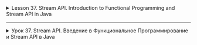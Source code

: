 <details>
<summary>Lesson 37. Stream API. Introduction to Functional Programming and Stream API in Java</summary>

# Functional Interface in Java

A functional interface in Java is an interface that contains exactly one abstract method. It can also contain one or
more default methods or static methods. Functional interfaces are the basis of lambda expressions in Java 8 and above.

## Defining The Functional Interface

The annotation `@FunctionalInterface` is used to define the functional interface. This annotation is optional, but it
helps the compiler to throw an error if the interface does not meet the definition of a functional interface.

```java 

@FunctionalInterface
public interface MyFunctionalInterface {
    void myAbstractMethod();
}
```

## Using The Functional Interface

Functional interfaces can be used to create functional interface objects using lambda expressions, method references, or
constructors.

### Lambda expressions

```java
MyFunctionalInterface myFunc = () -> System.out.println("Hello World!");
myFunc.

myAbstractMethod();  // Output: Hello World!
```

### References to methods

```java
public class Example {
    public static void sayHello() {
        System.out.println("Hello World!");
    }

    public static void main(String[] args) {
        MyFunctionalInterface myFunc = Example::sayHello;
        myFunc.myAbstractMethod();  // Output: Hello World!
    }
}
```

### References to constructors

```java
public class MyClass {
    public MyClass() {
        System.out.println("Constructor Called!");
    }

    public static void main(String[] args) {
        MyFunctionalInterface myFunc = MyClass::new;
        myFunc.myAbstractMethod();  // Output: Constructor Called!
    }
}
```

## Predefined Functional Interfaces in Java

Java offers a set of predefined functional interfaces, such as `Function`, `Consumer`, `Supplier`, `Predict`, etc.,
which simplifies working with functional programming.

### Example of using the Function interface

```java

import java.util.function.Function;

public class FunctionExample {
    public static void main(String[] args) {
        Function<String, Integer> function = String::length;
        int length = function.apply("Hello");
        System.out.println(length);  // Output: 5
    }
}
```

## Comparison Table and examples for Function, Consumer, Supplier and Predict in Java

| Interface | Description                                             | Method              | Example                                                                                                     |
|-----------|---------------------------------------------------------|---------------------|-------------------------------------------------------------------------------------------------------------|
| Function  | Takes one argument and returns the result.              | `R apply(T t)`      | #CODE `Function<String, Integer> func = String::length; int length = func.apply("Hello"); // Output: 5`     |
| Consumer  | Accepts a single argument and does not return a result. | `void accept(T t)`  | #CODE `Consumer<String> consumer = System.out::println; consumer.accept("Hello"); // Output: Hello`         |
| Supplier  | Accepts no arguments, but returns the result.           | `T get()`           | #CODE `Supplier<String> supplier = () -> "Hello"; String str = supplier.get(); // Output: Hello`            |
| Predicate | Takes one argument and returns boolean.                 | `boolean test(T t)` | #CODE `Predicate<String> predicate = String::isEmpty; boolean result = predicate.test(""); // Output: true` |

## Usage examples

### Function

The `Function` interface takes one argument and returns the result.

```java
import java.util.function.Function;

public class FunctionExample {
    public static void main(String[] args) {
        Function<String, Integer> function = String::length;
        int length = function.apply("Hello");
        System.out.println(length);  // Output: 5
    }
}
```

### Consumer

The `Consumer` interface accepts a single argument and does not return a result.

```java
import java.util.function.Consumer;

public class ConsumerExample {
    public static void main(String[] args) {
        Consumer<String> consumer = System.out::println;
        consumer.accept("Hello");  // Output: Hello
    }
}
```

### Supplier

The `Supplier` interface does not accept arguments, but returns a result.

```java
import java.util.function.Supplier;

public class SupplierExample {
    public static void main(String[] args) {
        Supplier<String> supplier = () -> "Hello";
        String str = supplier.get();
        System.out.println(str);  // Output: Hello
    }
}
```

### Predicate

The `Predict` interface takes one argument and returns boolean.

```java
import java.util.function.Predicate;

public class PredicateExample {
    public static void main(String[] args) {
        Predicate<String> predicate = String::isEmpty;
        boolean result = predicate.test("");
        System.out.println(result);  // Output: true
    }
}
```

# Stream API. Introduction to Functional Programming and Stream API in Java

Data processing is a standard task in development. Previously, it was necessary to use loops or recursive functions for
this. With the advent of the Java 8 Stream API, the data processing process has accelerated significantly. This language
tool allows you to describe how to process data, briefly and succinctly.

## What is the Java Stream API

It is a Java language tool that allows you to use a functional style when working with different data structures.

To begin with, the stream needs a source from which it will receive objects. Most often these are collections, but not
always. For example, you can take as a source a generator that has rules for creating objects.

The data in the stream is processed on intermediate operations. For example: we can filter the data, skip a few
elements, limit the selection, perform sorting. Then a terminal operation is performed. It absorbs the data and outputs
the result.

## Stream on the example of a simple task

For clarity, let's look at the example of using streams in comparison with the old solution of a similar problem.

The task is to find the sum of odd numbers in the collection.

```java
Integer odd = collection.stream().filter(p -> p % 2 != 0).reduce((c1, c2) -> c1 + c2).orElse(0);
```

Here we see a functional style. Without streams, the same task has to be solved through the use of the loop:

```java
Integer oldOdd = 0;
for(
Integer i:collection){
        if(i %2!=0){
oldOdd +=i;
}
        }
```

Yes, at first glance, the cycle looks more understandable. But this is a matter of experience interacting with streams.
Very quickly you get used to the fact that you can process data without using cycles.

## Advantages of Stream

Thanks to streams, you no longer need to write stereotypical code every time you have to do something with data: sort,
filter, transform. Developers think less about the standard implementation and spend more time on more complex things.

##### A few more advantages of streams:

- Support for weak connectivity. The less classes know about each other, the better.
- Parallelizing operations with collections has become easier. Where previously it would have been necessary to cycle,
  streams significantly reduce the amount of code.
- Methods

The `Stream API` does not modify the original collections, reducing the number of side effects.
Even complex data processing operations thanks to the `Stream API`
The `Stream API` looks concise and clear. In general, it becomes more convenient to write, and easier to read.

## How to create streams

#### The table below shows the main ways to create streams.

| Source                                  | Method                                 | Example                                                                                                                       |
|-----------------------------------------|----------------------------------------|-------------------------------------------------------------------------------------------------------------------------------|
| Collection                              | `collection.stream()`                  | ```java Collection<String> collection = Arrays.asList("f5", "b6", "z7"); Stream<String> collectionS = collection.stream();``` |
| Values                                  | `Stream.of(v1,... vN)`                 | ``java Stream<String> valuesS = Stream.of("f5", "b6", "z7");``                                                                |
| Primitives                              | `IntStream.of(1, ... N)`               | ```java IntStream intS = IntStream.of(9, 8, 7);```                                                                            |
|                                         | `DoubleStream.of(1.1, … N)`            | ```java DoubleStream doubleS = DoubleStream.of(2.4, 8.9);```                                                                  |
| Array                                   | `Arrays.stream(arr)`                   | ``java String[] arr = {"f5","b6","z7"}; Stream<String> arrS = Arrays.stream(arr);``                                           |
| File — each new line becomes an element | `Files.lines(file_path)`               | ``java Stream<String> fromFileS = Files.lines(Paths.get("doc.txt "))``                                                        |
| Stream.builder                          | `Stream.builder().add(...)....build()` | ```java Stream.builder().add("f5").add("b6").build();```                                                                      |

## Streaming Methods

There are two types of methods available in the Stream API — pipeline and terminal. In addition, there are a number of
special methods for working with numeric streams and several methods for checking parallelism /consistency. But this is
a formal separation.

There can be many pipeline methods in the stream. There is only one terminal method. After its execution, the stream
ends.

Nothing happens until you call the terminal method. That's because conveyor methods are lazy. This means that they are
processing data and waiting for a command to pass it to the terminal method. We recommend not to be lazy as pipeline
methods, but to be trained in order to have full knowledge to work with the Java Stream API.

### Conveyor

| Method     | Description                                                                                     | Usage                                                                                                                | Example |
|------------|-------------------------------------------------------------------------------------------------|----------------------------------------------------------------------------------------------------------------------|---------|
| `filter`   | Works as a filter, returning values that fit the specified condition                            | `collection.stream().filter("e22"::equals).count();`                                                                 |
| `sorted`   | Sorts the elements in natural order; can use `Comparator`                                       | `collection.stream().sorted().collect(Collectors.toList());`                                                         |
| `limit`    | Limits output by the specified amount                                                           | `collection.stream().limit(10).collect(Collectors.toList());`                                                        |
| `skip`     | Skips the specified number of elements                                                          | `collection.stream().skip(3).findFirst().orElse("4");`                                                               |
| `distinct` | Finds and removes repeated elements; returns elements without repetitions                       | `collection.stream().distinct().collect(Collectors.toList());`                                                       |
| `peek`     | Performs an action on each element of the elements, returns a stream with the original elements | `collection.stream().map(String::toLowerCase).peek((e) -> System.out.print("," + e)). collect(Collectors.toList());` |
| `map`      | Performs actions on each element; returns elements with function results                        | `Stream.of("3", "4", "5").map(Integer::parseInt).map(x -> x + 10).forEach(System.out::println);`                     |
| `MapPoint` | Works as `map`, only returns numeric `stream`                                                   | `collection.stream().mapToInt((s) -> Integer.parseInt(s)).toArray();`                                                |
| `flatMap`  | Works as a `map`, but converts one element to zero, one or many others                          | `collection.stream().flatMap((p) -> Arrays.asList(p.split(",")).stream()).toArray(String[]::new);`                   |

### Terminal

| Method           | Description                                                                        | Usage                                                                               | Example |
|------------------|------------------------------------------------------------------------------------|-------------------------------------------------------------------------------------|---------|
| `findFirst`      | Returns the element corresponding to the condition that stands first               | `collection.stream().findFirst().orElse("10");`                                     |
| `findAny`        | Returns any element matching the condition                                         | `collection.stream().findAny().orElse("10");`                                       |
| `collect`        | Collects the processing results in a collection and not only                       | `collection.stream().filter((s) -> s.contains("10")).collect(Collectors.toList());` |
| `count`          | Counts and outputs how many elements correspond to the condition                   | `collection.stream().filter("f5"::equals).count();`                                 |
| `anyMatch`       | Returns true when at least one element meets the conditions                        | `collection.stream().anyMatch("f5"::equals);`                                       |
| `noneMatch`      | Returns true when no element matches the conditions                                | `collection.stream().noneMatch("b6"::equals);`                                      |
| `allMatch`       | Returns true when all elements meet the conditions                                 | `collection.stream().allMatch((s) -> s.contains("8"));`                             |
| `min`            | Finds the smallest element using the passed comparator                             | `collection.stream().min(String::compareTo).get();`                                 |
| `max`            | Finds the largest element using the passed comparator                              | `collection.stream().max(String::compareTo).get();`                                 |
| `forEach`        | Applies the function to all elements, but cannot guarantee the order of execution  | `set.stream().forEach((p) -> p.append("_2"));`                                      |
| `forEachOrdered` | Applies the function to all elements in turn, the order of execution can guarantee | `list.stream().forEachOrdered((p) -> p.append("_nv"));`                             |
| `toArray`        | Brings the stream values to the array                                              | `collection.stream().map(String::toLowerCase).toArray(String[]::new);`              |
| `reduce`         | Converts all elements into one object                                              | `collection.stream().reduce((c1, c2) -> c1 + c2).orElse(0);`                        |

### Pipeline operations process data and pass it further down the pipeline without terminating the stream, while terminal operations process data and return the result, terminating the stream.

#### Examples Of Pipeline Operations:

- filter:

```java
List<String> myList = Arrays.asList("a1", "a2", "b1", "c2", "c1");
   myList
           .

stream()
   .

filter(s ->s.

startsWith("c"))
        .

map(String::toUpperCase)
   .

sorted()
   .

forEach(System.out::println);  // Output: C1 C2
```

- map:

```java
myList
        .stream()
    .

map(String::toUpperCase)
    .

sorted((a, b) ->b.

compareTo(a))
        .

forEach(System.out::println);  // Output: C2 C1 B1 A2 A1
```

#### Examples Of Terminal Operations:

- forEach:

```java
myList
        .stream()
    .

filter(s ->s.

startsWith("a"))
        .

forEach(System.out::println);  // Output: a1 a2
```

- collect:

```java
List<String> result
List =myList
        .

stream()
    .

map(String::toUpperCase)
    ..

collect(Collectors.toList());  // result List: [A1, A2, B1, C2, C1]
```

</details>

-------------------------------------

<details>
<summary>Урок 37. Stream API. Введение в Функциональное Программирование и Stream API в Java</summary>

# Функциональный Интерфейс в Java

Функциональный интерфейс в Java - это интерфейс, который содержит ровно один абстрактный метод. Он может содержать также
один или несколько методов по умолчанию или статических методов. Функциональные интерфейсы являются основой
лямбда-выражений в Java 8 и выше.

## Определение Функционального Интерфейса

Для определения функционального интерфейса используется аннотация `@FunctionalInterface`. Эта аннотация не обязательна,
но она помогает компилятору выдать ошибку, если интерфейс не соответствует определению функционального интерфейса.

```java 

@FunctionalInterface
public interface MyFunctionalInterface {
    void myAbstractMethod();
}
```

## Использование Функционального Интерфейса

Функциональные интерфейсы можно использовать для создания объектов функциональных интерфейсов с помощью
лямбда-выражений, ссылок на методы или конструкторов.

### Лямбда-выражения

```java
public class FunctionExample {
  public static void main(String[] args) {
    MyFunctionalInterface myFunc = () -> System.out.println("Hello World!");
    myFunc.myAbstractMethod();  // Output: Hello World!
  }
}
```

### Ссылки на методы

```java
public class Example {
    public static void sayHello() {
        System.out.println("Hello World!");
    }

    public static void main(String[] args) {
        MyFunctionalInterface myFunc = Example::sayHello;
        myFunc.myAbstractMethod();  // Output: Hello World!
    }
}
```

### Ссылки на конструкторы

```java
public class MyClass {
    public MyClass() {
        System.out.println("Constructor Called!");
    }

    public static void main(String[] args) {
        MyFunctionalInterface myFunc = MyClass::new;
        myFunc.myAbstractMethod();  // Output: Constructor Called!
    }
}
```

## Предопределённые Функциональные Интерфейсы в Java

Java предлагает набор предопределённых функциональных интерфейсов, таких
как `Function`, `Consumer`, `Supplier`, `Predicate` и т.д., что упрощает работу с функциональным программированием.

### Пример использования интерфейса Function

```java

import java.util.function.Function;

public class FunctionExample {
    public static void main(String[] args) {
        Function<String, Integer> function = String::length;
        int length = function.apply("Hello");
        System.out.println(length);  // Output: 5
    }
}
```

## Сравнительная таблица и примеры для Function, Consumer, Supplier и Predicate в Java

| Интерфейс   | Описание                                           | Метод               | Пример                                                                                                 |
|-------------|----------------------------------------------------|---------------------|--------------------------------------------------------------------------------------------------------|
| `Function`  | Принимает один аргумент и возвращает результат.    | `R apply(T t)`      | ``` Function<String, Integer> func = String::length; int length = func.apply("Hello"); // Output: 5``` |
| `Consumer`  | Принимает один аргумент и не возвращает результат. | `void accept(T t)`  | `Consumer<String> consumer = System.out::println; consumer.accept("Hello"); // Output: Hello`          |
| `Supplier`  | Не принимает аргументов, но возвращает результат.  | `T get()`           | `Supplier<String> supplier = () -> "Hello"; String str = supplier.get(); // Output: Hello`             |
| `Predicate` | Принимает один аргумент и возвращает `boolean`.    | `boolean test(T t)` | `Predicate<String> predicate = String::isEmpty; boolean result = predicate.test(""); // Output: true`  |

## Примеры использования

### Function

Интерфейс `Function` принимает один аргумент и возвращает результат.

```java
import java.util.function.Function;

public class FunctionExample {
    public static void main(String[] args) {
        Function<String, Integer> function = String::length;
        int length = function.apply("Hello");
        System.out.println(length);  // Output: 5
    }
}
```

### Consumer

Интерфейс `Consumer` принимает один аргумент и не возвращает результат.

```java
import java.util.function.Consumer;

public class ConsumerExample {
    public static void main(String[] args) {
        Consumer<String> consumer = System.out::println;
        consumer.accept("Hello");  // Output: Hello
    }
}
```

### Supplier

Интерфейс `Supplier` не принимает аргументов, но возвращает результат.

```java
import java.util.function.Supplier;

public class SupplierExample {
    public static void main(String[] args) {
        Supplier<String> supplier = () -> "Hello";
        String str = supplier.get();
        System.out.println(str);  // Output: Hello
    }
}
```

### Predicate

Интерфейс `Predicate` принимает один аргумент и возвращает boolean.

```java
import java.util.function.Predicate;

public class PredicateExample {
    public static void main(String[] args) {
        Predicate<String> predicate = String::isEmpty;
        boolean result = predicate.test("");
        System.out.println(result);  // Output: true
    }
}
```
</details>

